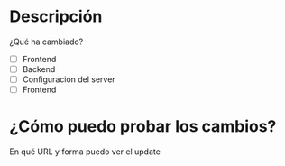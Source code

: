 # Descripción
¿Qué ha cambiado?

- [ ] Frontend
- [ ] Backend
- [ ] Configuración del server
- [ ] Frontend

# ¿Cómo puedo probar los cambios?
En qué URL y forma puedo ver el update
